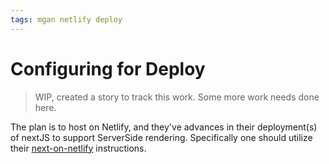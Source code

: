 ```yaml
---
tags: mgan netlify deploy
---
```


# Configuring for Deploy

> WIP, created a story to track this work.  Some more work needs done here.

The plan is to host on Netlify, and they've advances in their deployment(s) of nextJS to support ServerSide rendering.  Specifically one should utilize their [next-on-netlify](https://github.com/netlify/next-on-netlify) instructions.
